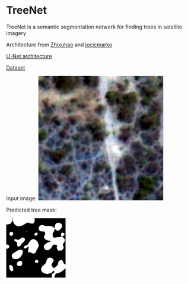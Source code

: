 # TreeNet

TreeNet is a semantic segmentation network for finding trees in satellite imagery

Architecture from [Zhixuhao](https://github.com/zhixuhao/unet) and [jocicmarko](https://github.com/jocicmarko/ultrasound-nerve-segmentation)

[U-Net architecture](https://lmb.informatik.uni-freiburg.de/people/ronneber/u-net/)

[Dataset](https://www.kaggle.com/c/dstl-satellite-imagery-feature-detection)

Input image:
![Input](https://github.com/andrewk1/TreeNet/blob/master/raw.png "Input")

Predicted tree mask:

![Input](https://github.com/andrewk1/TreeNet/blob/master/predicted.png "Mask Prediction")
